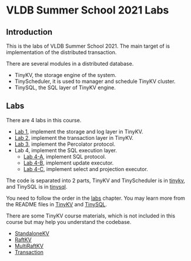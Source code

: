 # VLDB Summer School 2021 Labs

## Introduction

This is the labs of VLDB Summer School 2021. The main target of is implementation of the distributed transaction.

There are several modules in a distributed database.

- TinyKV, the storage engine of the system.
- TinyScheduler, it is used to manager and schedule TinyKV cluster.
- TinySQL, the SQL layer of TinyKV engine.

## Labs

There are 4 labs in this course.

- [Lab 1](./tinykv/doc_ss/lab1.md), implement the storage and log layer in TinyKV.
- [Lab 2](./tinykv/doc_ss/lab2.md), implement the transaction layer in TinyKV.
- [Lab 3](./tinysql/doc_ss/lab3-README-zh_CN.md), implement the Percolator protocol.
- Lab 4, implement the SQL execution layer.
    - [Lab 4-A](./tinysql/doc_ss/lab4a-README-zh_CN.md), implement SQL protocol.
    - [Lab 4-B](./tinysql/doc_ss/lab4b-README-zh_CN.md), implement update executor.
    - [Lab 4-C](./tinysql/doc_ss/lab4c-README-zh_CN.md), implement select and projection executor.

The code is separated into 2 parts, TinyKV and TinyScheduler is in [tinykv](./tinykv), and TinySQL is in [tinysql](./tinysql). 

You need to follow the order in the [labs](#labs) chapter. You may learn more from the README files in [TinyKV](./tinykv/README.md) and [TinySQL](./tinysql/README.md).

There are some TinyKV course materials, which is not included in this course but may help you understand the codebase.

- [StandaloneKV](./tinykv/doc/project1-StandaloneKV.md)
- [RaftKV](./tinykv/doc/project2-RaftKV.md)
- [MultiRaftKV](./tinykv/doc/project3-MultiRaftKV.md)
- [Transaction](./tinykv/doc/project4-Transaction.md)

